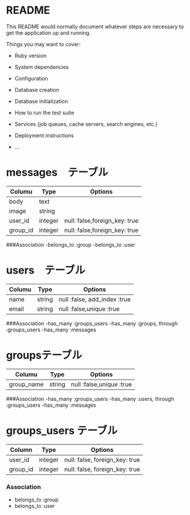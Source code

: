 # README

This README would normally document whatever steps are necessary to get the
application up and running.

Things you may want to cover:

* Ruby version

* System dependencies

* Configuration

* Database creation

* Database initialization

* How to run the test suite

* Services (job queues, cache servers, search engines, etc.)

* Deployment instructions

* ...

# messages　テーブル
|Columu|Type|Options|
|------|----|-------|
|body|text|
|image|string|
|user_id|integer|null: false,foreign_key: true|
|group_id|integer|null: false,foreign_key: true|

###Association
-belongs_to :group
-belongs_to :user

# users　テーブル
|Columu|Type|Options|
|------|----|-------|
|name|string|null :false, add_index :true|
|email|string|null :false,unique :true|

###Association
-has_many :groups_users
-has_many :groups, through :groups_users
-has_many :messages

# groupsテーブル
|Columu|Type|Options|
|------|----|-------|
|group_name|string|null :false,unique :true|

###Association
-has_many :groups_users
-has_many :users, through :groups_users
-has_many :messages

# groups_users テーブル
|Column|Type|Options|
|------|----|-------|
|user_id|integer|null: false, foreign_key: true|
|group_id|integer|null: false, foreign_key: true|

### Association
- belongs_to :group
- belongs_to :user